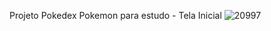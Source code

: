 Projeto Pokedex Pokemon para estudo -
Tela Inicial
![20997](https://user-images.githubusercontent.com/40298963/110064402-cc632180-7d4b-11eb-996f-ac950fc44d2a.jpg)


